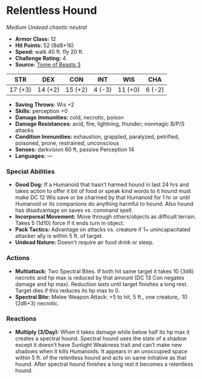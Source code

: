 # Relentless Hound

*Medium* *Undead* *chaotic neutral*

- **Armor Class:** 12
- **Hit Points:** 52 (8d8+16)
- **Speed:** walk 40 ft. fly 20 ft.
- **Challenge Rating:** 4
- **Source:** [Tome of Beasts 3](https://koboldpress.com/kpstore/product/tome-of-beasts-2-for-5th-edition/)

| STR | DEX | CON | INT | WIS | CHA |
| --- | --- | --- | --- | --- | --- |
| 17 (+3) | 14 (+2) | 15 (+2) | 4 (-3) | 11 (+0) | 6 (-2) |

- **Saving Throws**: Wis +2
- **Skills:** perception +0
- **Damage Immunities:** cold, necrotic, poison
- **Damage Resistances:** acid, fire, lightning, thunder; nonmagic B/P/S attacks
- **Condition Immunities:** exhaustion, grappled, paralyzed, petrified, poisoned, prone, restrained, unconscious
- **Senses:** darkvision 60 ft, passive Perception 14
- **Languages:** —
### Special Abilities
- **Good Dog:** If a Humanoid that hasn’t harmed hound in last 24 hrs and takes action to offer it bit of food or speak kind words to it hound must make DC 12 Wis save or be charmed by that Humanoid for 1 hr or until Humanoid or its companions do anything harmful to hound. Also hound has disadvantage on saves vs. command spell.
- **Incorporeal Movement:** Move through others/objects as difficult terrain. Takes 5 (1d10) force if it ends turn in object.
- **Pack Tactics:** Advantage on attacks vs. creature if 1+ unincapacitated attacker ally is within 5 ft. of target.
- **Undead Nature:** Doesn't require air food drink or sleep.
### Actions
- **Multiattack:** Two Spectral Bites. If both hit same target it takes 10 (3d6) necrotic and hp max is reduced by that amount (DC 13 Con negates damage and hp max). Reduction lasts until target finishes a long rest. Target dies if this reduces its hp max to 0.
- **Spectral Bite:** Melee Weapon Attack: +5 to hit, 5 ft., one creature,. 10 (2d6+3) necrotic.
### Reactions
- **Multiply (3/Day):** When it takes damage while below half its hp max it creates a spectral hound. Spectral hound uses the stats of a shadow except it doesn’t have Sunlight Weakness trait and can’t make new shadows when it kills Humanoids. It appears in an unoccupied space within 5 ft. of the relentless hound and acts on same initiative as that hound. After spectral hound finishes a long rest it becomes a relentless hound.
